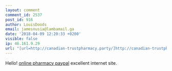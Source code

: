 ```yaml
---
layout: comment
comment_id: 2537
post_id: 916
author: LouisDoods
email: jamesnusia@lambamail.ga
date: '2018-04-09 12:20:33 +0200'
visible: false
ip: 46.161.9.29
url: "[url=http://canadian-trustpharmacy.party/]http://canadian-trustpharmacy.party[/url]"
---
```

Hello! <a href=http://canadian-trustpharmacy.party/#on-line-oharmacy>online pharmacy paypal</a> excellent internet site.
